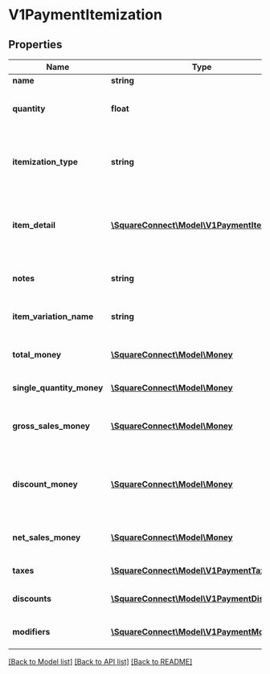 # V1PaymentItemization

## Properties
Name | Type | Description | Notes
------------ | ------------- | ------------- | -------------
**name** | **string** | The item&#39;s name. | [optional] 
**quantity** | **float** | The quantity of the item purchased. This can be a decimal value. | [optional] 
**itemization_type** | **string** | The type of purchase that the itemization represents, such as an ITEM or CUSTOM_AMOUNT | [optional] 
**item_detail** | [**\SquareConnect\Model\V1PaymentItemDetail**](V1PaymentItemDetail.md) | Details of the item, including its unique identifier and the identifier of the item variation purchased. | [optional] 
**notes** | **string** | Notes entered by the merchant about the item at the time of payment, if any. | [optional] 
**item_variation_name** | **string** | The name of the item variation purchased, if any. | [optional] 
**total_money** | [**\SquareConnect\Model\Money**](Money.md) | The total cost of the item, including all taxes and discounts. | [optional] 
**single_quantity_money** | [**\SquareConnect\Model\Money**](Money.md) | The cost of a single unit of this item. | [optional] 
**gross_sales_money** | [**\SquareConnect\Model\Money**](Money.md) | The total cost of the itemization and its modifiers, not including taxes or discounts. | [optional] 
**discount_money** | [**\SquareConnect\Model\Money**](Money.md) | The total of all discounts applied to the itemization. This value is always negative or zero. | [optional] 
**net_sales_money** | [**\SquareConnect\Model\Money**](Money.md) | The sum of gross_sales_money and discount_money. | [optional] 
**taxes** | [**\SquareConnect\Model\V1PaymentTax[]**](V1PaymentTax.md) | All taxes applied to this itemization. | [optional] 
**discounts** | [**\SquareConnect\Model\V1PaymentDiscount[]**](V1PaymentDiscount.md) | All discounts applied to this itemization. | [optional] 
**modifiers** | [**\SquareConnect\Model\V1PaymentModifier[]**](V1PaymentModifier.md) | All modifier options applied to this itemization. | [optional] 

[[Back to Model list]](../README.md#documentation-for-models) [[Back to API list]](../README.md#documentation-for-api-endpoints) [[Back to README]](../README.md)


